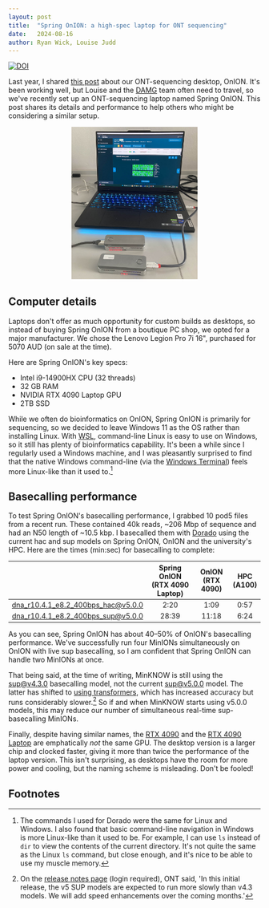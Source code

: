 ```yaml
---
layout: post
title:  "Spring OnION: a high-spec laptop for ONT sequencing"
date:   2024-08-16
author: Ryan Wick, Louise Judd
---
```


[![DOI](https://zenodo.org/badge/DOI/10.5281/zenodo.13329198.svg)](https://doi.org/10.5281/zenodo.13329198)



Last year, I shared [this post](https://rrwick.github.io/2023/12/09/ont-desktop.html) about our ONT-sequencing desktop, OnION. It's been working well, but Louise and the [DAMG](https://www.doherty.edu.au/genomics) team often need to travel, so we've recently set up an ONT-sequencing laptop named Spring OnION. This post shares its details and performance to help others who might be considering a similar setup.

<p align="center"><picture><img src="/assets/images/springonion.jpg" alt="ONT sequencing laptop" width="50%"></picture></p>



## Computer details

Laptops don't offer as much opportunity for custom builds as desktops, so instead of buying Spring OnION from a boutique PC shop, we opted for a major manufacturer. We chose the Lenovo Legion Pro 7i 16", purchased for 5070 AUD (on sale at the time).

Here are Spring OnION's key specs:
* Intel i9-14900HX CPU (32 threads)
* 32 GB RAM
* NVIDIA RTX 4090 Laptop GPU
* 2TB SSD

While we often do bioinformatics on OnION, Spring OnION is primarily for sequencing, so we decided to leave Windows 11 as the OS rather than installing Linux. With [WSL](https://learn.microsoft.com/en-us/windows/wsl/about), command-line Linux is easy to use on Windows, so it still has plenty of bioinformatics capability. It's been a while since I regularly used a Windows machine, and I was pleasantly surprised to find that the native Windows command-line (via the [Windows Terminal](https://learn.microsoft.com/en-us/windows/terminal)) feels more Linux-like than it used to.[^terminal]



## Basecalling performance

To test Spring OnION's basecalling performance, I grabbed 10 pod5 files from a recent run. These contained 40k reads, ~206 Mbp of sequence and had an N50 length of ~10.5 kbp. I basecalled them with [Dorado](https://github.com/nanoporetech/dorado) using the current hac and sup models on Spring OnION, OnION and the university's HPC. Here are the times (min:sec) for basecalling to complete:

|                                    | Spring OnION<br>(RTX 4090 Laptop) | OnION<br>(RTX 4090) | HPC<br>(A100) |
|:----------------------------------:|:---------------------------------:|:-------------------:|:-------------:|
| dna_r10.4.1_e8.2_400bps_hac@v5.0.0 | 2:20                              | 1:09                | 0:57          |
| dna_r10.4.1_e8.2_400bps_sup@v5.0.0 | 28:39                             | 11:18               | 6:24          |


As you can see, Spring OnION has about 40–50% of OnION's basecalling performance. We've successfully run four MinIONs simultaneously on OnION with live sup basecalling, so I am confident that Spring OnION can handle two MinIONs at once.

That being said, at the time of writing, MinKNOW is still using the sup@v4.3.0 basecalling model, not the current sup@v5.0.0 model. The latter has shifted to [using transformers](https://nanoporetech.com/blog/transforming-basecalling-in-genomic-sequencing), which has increased accuracy but runs considerably slower.[^v5] So if and when MinKNOW starts using v5.0.0 models, this may reduce our number of simultaneous real-time sup-basecalling MinIONs.

Finally, despite having similar names, the [RTX 4090](https://www.techpowerup.com/gpu-specs/geforce-rtx-4090.c3889) and the [RTX 4090 Laptop](https://www.techpowerup.com/gpu-specs/geforce-rtx-4090-mobile.c3949) are emphatically _not_ the same GPU. The desktop version is a larger chip and clocked faster, giving it more than twice the performance of the laptop version. This isn't surprising, as desktops have the room for more power and cooling, but the naming scheme is misleading. Don't be fooled!



## Footnotes

[^terminal]: The commands I used for Dorado were the same for Linux and Windows. I also found that basic command-line navigation in Windows is more Linux-like than it used to be. For example, I can use `ls` instead of `dir` to view the contents of the current directory. It's not quite the same as the Linux `ls` command, but close enough, and it's nice to be able to use my muscle memory.

[^v5]: On the [release notes page](https://community.nanoporetech.com/posts/dorado-0-7-0-release) (login required), ONT said, 'In this initial release, the v5 SUP models are expected to run more slowly than v4.3 models. We will add speed enhancements over the coming months.'
